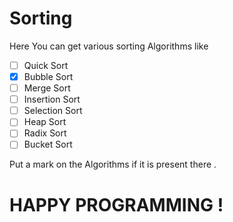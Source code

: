 # Sorting
Here You can get various sorting Algorithms like
 - [ ] Quick Sort
 - [X] Bubble Sort
 - [ ] Merge Sort
 - [ ] Insertion Sort
 - [ ] Selection Sort
 - [ ] Heap Sort
 - [ ] Radix Sort
 - [ ] Bucket Sort
 
Put a mark on the Algorithms if it is present there .
# HAPPY PROGRAMMING ! 
